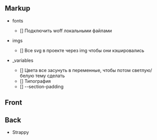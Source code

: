 ## Markup

- fonts
	- [] Подключить woff локальными файлами

- imgs
	- [] Все svg в проекте через img чтобы они кэшировались

- _variables
	- [] Цвета все засунуть в переменные, чтобы потом светлую/белую тему сделать
	- [] Типография
	- [] --section-padding

## Front

## Back

- Strappy